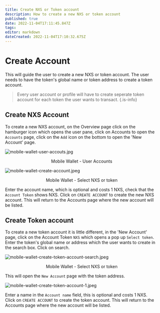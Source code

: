 ```yaml
---
title: Create NXS or Token account
description: How to create a new NXS or token account
published: true
date: 2022-11-04T17:11:45.847Z
tags: 
editor: markdown
dateCreated: 2022-11-04T17:10:32.675Z
---
```


# Create Account
This will guide the user to create a new NXS or token account. The user needs to have the token's global name or token address to create a token account.

> Every user account or profile will have to create seperate token account for each token the user wants to transact.
{.is-info}


## Create NXS Account
To create a new NXS account, on the Overview page click on the hamburger icon which opens the user pane, click on Accounts to open the `Accounts` page, click on the `Add` icon on the bottom to open the 'New Account' page.

![mobile-wallet-user-accouts.jpg](/mobile-wallet-user-accouts.jpg)<p align=center>Mobile Wallet - User Accounts</p>

![mobile-wallet-create-account.jpeg](/mobile-wallet-create-account.jpeg)<p align=center>Mobile Wallet - Select NXS or token</p>

Enter the account name, which is optional and costs 1 NXS, check that the `Account Token` shows NXS. Click on `CREATE ACCOUNT` to create the new NXS account. This will return to the Accounts page where the new account will be listed.

## Create Token account
To create a new token account it is little different, in the 'New Account' page, click on the Account Token `NXS` which opens a pop up `Select token`.  Enter the token's global name or address which the user wants to create in the search box. Click on search.  

![mobile-wallet-create-token-account-search.jpeg](/mobile-wallet-create-token-account-search.jpeg)<p align=center>Mobile Wallet - Select NXS or token</p>

This will open the `New Account` page with the token address. 

![mobile-wallet-create-token-account-1.jpeg](/mobile-wallet-create-token-account-1.jpeg)

Enter a name in the `Account name` field, this is optional and costs 1 NXS. Click on `CREATE ACCOUNT` to create the token account. This will return to the Accounts page where the new account will be listed.